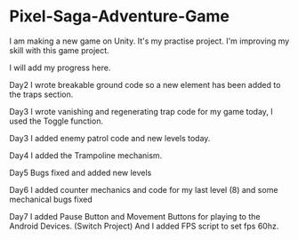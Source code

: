 # Pixel-Saga-Adventure-Game
I am making a new game on Unity. It's my practise project. I'm improving my skill with this game project.


I will add my progress here.

Day2
I wrote breakable ground code so a new element has been added to the traps section.

Day3
I wrote vanishing and regenerating trap code for my game today, I used the Toggle function.

Day3
I added enemy patrol code and new levels today.

Day4
I added the Trampoline mechanism.

Day5
Bugs fixed and added new levels

Day6
I added counter mechanics and code for my last level (8)
and some mechanical bugs fixed

Day7 
I added Pause Button and Movement Buttons for playing to the Android Devices. (Switch Project)
And I added FPS script to set fps 60hz.

